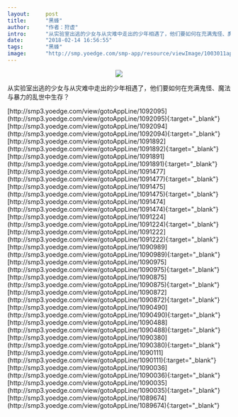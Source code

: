 ```yaml
---
layout:     post
title:      "黑蜂"
author:     "作者：狩虚"
intro:      "从实验室出逃的少女与从灾难中走出的少年相遇了，他们要如何在充满鬼怪、魔法与暴力的乱世中生存？"
date:       "2018-02-14 16:56:55"
tags:       "黑蜂"
image:      "http://smp.yoedge.com/smp-app/resource/viewImage/1003011appline.png"
---
```

<div style="text-align: center">
<p><img src="http://smp.yoedge.com/smp-app/resource/viewImage/1003011appline.png"/></p>
</div>
<p class="post-meta">
<span>从实验室出逃的少女与从灾难中走出的少年相遇了，他们要如何在充满鬼怪、魔法与暴力的乱世中生存？</span>
</p>
[http://smp3.yoedge.com/view/gotoAppLine/1092095](http://smp3.yoedge.com/view/gotoAppLine/1092095){:target="_blank"}
[http://smp3.yoedge.com/view/gotoAppLine/1092094](http://smp3.yoedge.com/view/gotoAppLine/1092094){:target="_blank"}
[http://smp3.yoedge.com/view/gotoAppLine/1091892](http://smp3.yoedge.com/view/gotoAppLine/1091892){:target="_blank"}
[http://smp3.yoedge.com/view/gotoAppLine/1091891](http://smp3.yoedge.com/view/gotoAppLine/1091891){:target="_blank"}
[http://smp3.yoedge.com/view/gotoAppLine/1091477](http://smp3.yoedge.com/view/gotoAppLine/1091477){:target="_blank"}
[http://smp3.yoedge.com/view/gotoAppLine/1091475](http://smp3.yoedge.com/view/gotoAppLine/1091475){:target="_blank"}
[http://smp3.yoedge.com/view/gotoAppLine/1091474](http://smp3.yoedge.com/view/gotoAppLine/1091474){:target="_blank"}
[http://smp3.yoedge.com/view/gotoAppLine/1091224](http://smp3.yoedge.com/view/gotoAppLine/1091224){:target="_blank"}
[http://smp3.yoedge.com/view/gotoAppLine/1091222](http://smp3.yoedge.com/view/gotoAppLine/1091222){:target="_blank"}
[http://smp3.yoedge.com/view/gotoAppLine/1090989](http://smp3.yoedge.com/view/gotoAppLine/1090989){:target="_blank"}
[http://smp3.yoedge.com/view/gotoAppLine/1090975](http://smp3.yoedge.com/view/gotoAppLine/1090975){:target="_blank"}
[http://smp3.yoedge.com/view/gotoAppLine/1090875](http://smp3.yoedge.com/view/gotoAppLine/1090875){:target="_blank"}
[http://smp3.yoedge.com/view/gotoAppLine/1090872](http://smp3.yoedge.com/view/gotoAppLine/1090872){:target="_blank"}
[http://smp3.yoedge.com/view/gotoAppLine/1090490](http://smp3.yoedge.com/view/gotoAppLine/1090490){:target="_blank"}
[http://smp3.yoedge.com/view/gotoAppLine/1090488](http://smp3.yoedge.com/view/gotoAppLine/1090488){:target="_blank"}
[http://smp3.yoedge.com/view/gotoAppLine/1090380](http://smp3.yoedge.com/view/gotoAppLine/1090380){:target="_blank"}
[http://smp3.yoedge.com/view/gotoAppLine/1090111](http://smp3.yoedge.com/view/gotoAppLine/1090111){:target="_blank"}
[http://smp3.yoedge.com/view/gotoAppLine/1090036](http://smp3.yoedge.com/view/gotoAppLine/1090036){:target="_blank"}
[http://smp3.yoedge.com/view/gotoAppLine/1090035](http://smp3.yoedge.com/view/gotoAppLine/1090035){:target="_blank"}
[http://smp3.yoedge.com/view/gotoAppLine/1089674](http://smp3.yoedge.com/view/gotoAppLine/1089674){:target="_blank"}


